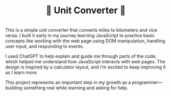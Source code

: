 <h1 align="center">📏 Unit Converter 📏</h1> <br>
This is a simple unit converter that converts miles to kilometers and vice versa.
I built it early in my journey learning JavaScript to practice basic concepts like
working with the web page using DOM manipulation, handling user input, and
responding to events.

I used ChatGPT to help explain and guide me through parts of the code, which
helped me understand how JavaScript interacts with web pages. The design is
inspired by a calculator layout, and I’m excited to keep improving it as I learn more.

This project represents an important step in my growth as a programmer—building
something real while learning and asking for help.
